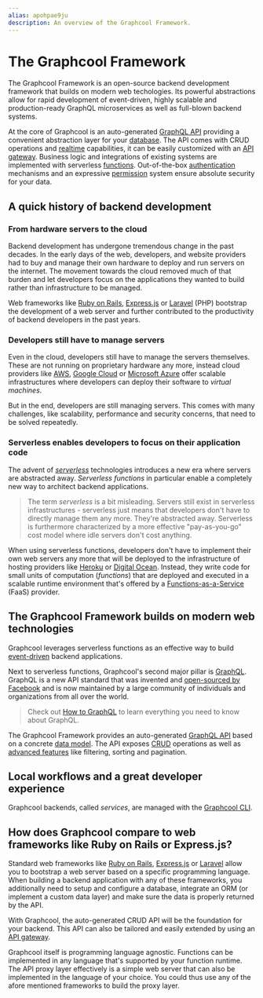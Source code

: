 ```yaml
---
alias: apohpae9ju 
description: An overview of the Graphcool Framework.
---
```


# The Graphcool Framework

The Graphcool Framework is an open-source backend development framework that builds on modern web techologies. Its powerful abstractions allow for rapid development of event-driven, highly scalable and production-ready GraphQL microservices as well as full-blown backend systems.

At the core of Graphcool is an auto-generated [GraphQL API](!alias-abogasd0go) providing a convenient abstraction layer for your [database](!alias-viuf8uus7o). The API comes with CRUD operations and [realtime](!alias-aip7oojeiv) capabilities, it can be easily customized with an [API gateway](!alias-ucoohic9zu). Business logic and integrations of existing systems are implemented with serverless [functions](!alias-aiw4aimie9). Out-of-the-box [authentication](!alias-bee4oodood) mechanisms and an expressive [permission](!alias-iegoo0heez) system ensure absolute security for your data.


## A quick history of backend development

### From hardware servers to the cloud

Backend development has undergone tremendous change in the past decades. In the early days of the web, developers, and website providers had to buy and manage their own hardware to deploy and run servers on the internet. The movement towards the cloud removed much of that burden and let developers focus on the applications they wanted to build rather than infrastructure to be managed. 

Web frameworks like [Ruby on Rails](http://rubyonrails.org/), [Express.js](https://expressjs.com/) or [Laravel](https://laravel.com/) (PHP) bootstrap the development of a web server and further contributed to the productivity of backend developers in the past years. 

### Developers still have to manage servers

Even in the cloud, developers still have to manage the servers themselves. These are not running on proprietary hardware any more, instead cloud providers like [AWS](https://aws.amazon.com/), [Google Cloud](https://cloud.google.com/) or [Microsoft Azure](https://azure.microsoft.com/) offer scalable infrastructures where developers can deploy their software to _virtual machines_.

But in the end, developers are still managing servers. This comes with many challenges, like scalability, performance and security concerns, that need to be solved repeatedly.

### Serverless enables developers to focus on their application code

The advent of [_serverless_](https://en.wikipedia.org/wiki/Serverless_computing) technologies introduces a new era where servers are abstracted away. _Serverless functions_ in particular enable a completely new way to architect backend applications.

> The term _serverless_ is a bit misleading. Servers still exist in serverless infrastructures - serverless just means that developers don't have to directly manage them any more. They're abstracted away. Serverless is furthermore characterized by a more effective "pay-as-you-go" cost model where idle servers don't cost anything.

When using serverless functions, developers don't have to implement their own web servers any more that will be deployed to the infrastructure of hosting providers like [Heroku](https://www.heroku.com/) or [Digital Ocean](https://www.digitalocean.com/). Instead, they write code for small units of computation (_functions_) that are deployed and executed in a scalable runtime environment that's offered by a [Functions-as-a-Service](https://en.wikipedia.org/wiki/Function_as_a_service) (FaaS) provider.


## The Graphcool Framework builds on modern web technologies

Graphcool leverages serverless functions as an effective way to build [event-driven](https://martinfowler.com/articles/201701-event-driven.html) backend applications. 

Next to serverless functions, Graphcool's second major pillar is [GraphQL](http://graphql.org/). GraphQL is a new API standard that was invented and [open-sourced by Facebook](https://reactjs.org/blog/2015/02/20/introducing-relay-and-graphql.html) and is now maintained by a large community of individuals and organizations from all over the world.

> Check out [How to GraphQL](https://howtographql.com) to learn everything you need to know about GraphQL.

The Graphcool Framework provides an auto-generated [GraphQL API](!alias-abogasd0go) based on a concrete [data model](!alias-eiroozae8u). The API exposes [CRUD](https://en.wikipedia.org/wiki/Create,_read,_update_and_delete) operations as well as [advanced features](!alias-nia9nushae) like filtering, sorting and pagination.


## Local workflows and a great developer experience

Graphcool backends, called _services_, are managed with the [Graphcool CLI](!alias-zboghez5go).


## How does Graphcool compare to web frameworks like Ruby on Rails or Express.js?

Standard web frameworks like [Ruby on Rails](http://rubyonrails.org/), [Express.js](https://expressjs.com/) or [Laravel](https://laravel.com/) allow you to bootstrap a web server based on a specific programming language. When building a backend application with any of these frameworks, you additionally need to setup and configure a database, integrate an ORM (or implement a custom data layer) and make sure the data is properly returned by the API.

With Graphcool, the auto-generated CRUD API will be the foundation for your backend. This API can also be tailored and easily extended by using an [API gateway](!alias-ucoohic9zu).

Graphcool itself is programming language agnostic. Functions can be implemented in any language that's supported by your function runtime. The API proxy layer effectively is a simple web server that can also be implemented in the language of your choice. You could thus use any of the afore mentioned frameworks to build the proxy layer.












